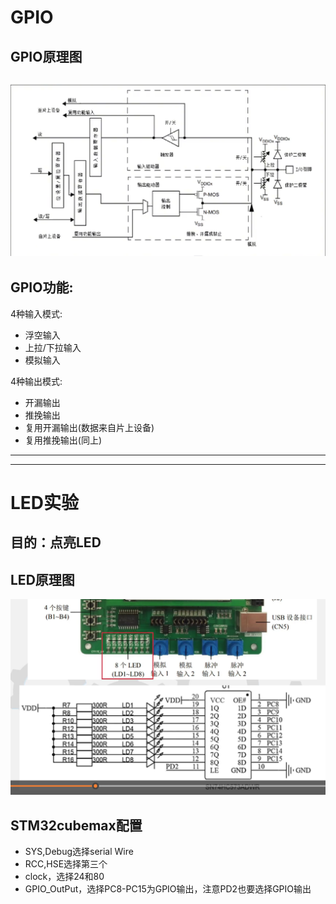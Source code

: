 # GPIO
## GPIO原理图
![GPIO原理图](https://github.com/fortunate-ouyanghui/LQB/blob/main/GPIO.png)
---
## GPIO功能:
4种输入模式:
- 浮空输入
- 上拉/下拉输入
- 模拟输入
  
4种输出模式:
- 开漏输出
- 推挽输出
- 复用开漏输出(数据来自片上设备)
- 复用推挽输出(同上)
---
---
# LED实验
## 目的：点亮LED
## LED原理图
![LED原理图](https://github.com/fortunate-ouyanghui/LQB/blob/main/LED%E5%8E%9F%E7%90%86%E5%9B%BE.png)
## STM32cubemax配置
- SYS,Debug选择serial Wire
- RCC,HSE选择第三个
- clock，选择24和80
- GPIO_OutPut，选择PC8-PC15为GPIO输出，注意PD2也要选择GPIO输出



